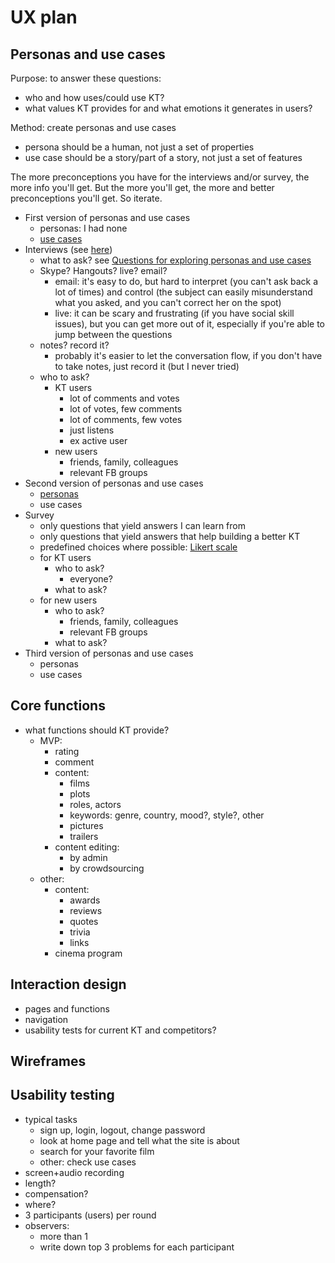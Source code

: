 # UX plan


## Personas and use cases

Purpose: to answer these questions:

- who and how uses/could use KT?
- what values KT provides for and what emotions it generates in users?

Method: create personas and use cases

- persona should be a human, not just a set of properties
- use case should be a story/part of a story, not just a set of features

The more preconceptions you have for the interviews and/or survey, the more info you'll get. But the more you'll get, the more and better preconceptions you'll get. So iterate.

- First version of personas and use cases
    - personas: I had none
    - [use cases](use_cases_v1.md)
- Interviews (see [here](interviews/))
    - what to ask? see [Questions for exploring personas and use cases](persona_interview_questions.md)
    - Skype? Hangouts? live? email?
        - email: it's easy to do, but hard to interpret (you can't ask back a lot of times) and control (the subject can easily misunderstand what you asked, and you can't correct her on the spot)
        - live: it can be scary and frustrating (if you have social skill issues), but you can get more out of it, especially if you're able to jump between the questions
    - notes? record it?
        - probably it's easier to let the conversation flow, if you don't have to take notes, just record it (but I never tried)
    - who to ask?
        - KT users
            - lot of comments and votes
            - lot of votes, few comments
            - lot of comments, few votes
            - just listens
            - ex active user
        - new users
            - friends, family, colleagues
            - relevant FB groups
- Second version of personas and use cases
    - [personas](personas_v2.md)
    - use cases
- Survey
    - only questions that yield answers I can learn from
    - only questions that yield answers that help building a better KT
    - predefined choices where possible: [Likert scale](http://en.wikipedia.org/wiki/Likert_scale)
    - for KT users
        - who to ask?
            - everyone?
        - what to ask?
    - for new users
        - who to ask?
            - friends, family, colleagues
            - relevant FB groups
        - what to ask?
- Third version of personas and use cases
    - personas
    - use cases


## Core functions

- what functions should KT provide?
    - MVP:
        - rating
        - comment
        - content:
            - films
            - plots
            - roles, actors
            - keywords: genre, country, mood?, style?, other
            - pictures
            - trailers
        - content editing:
            - by admin
            - by crowdsourcing
    - other:
        - content:
            - awards
            - reviews
            - quotes
            - trivia
            - links
        - cinema program


## Interaction design

- pages and functions
- navigation
- usability tests for current KT and competitors?


## Wireframes


## Usability testing

- typical tasks
    - sign up, login, logout, change password
    - look at home page and tell what the site is about
    - search for your favorite film
    - other: check use cases
- screen+audio recording
- length?
- compensation?
- where?
- 3 participants (users) per round
- observers:
    - more than 1
    - write down top 3 problems for each participant
